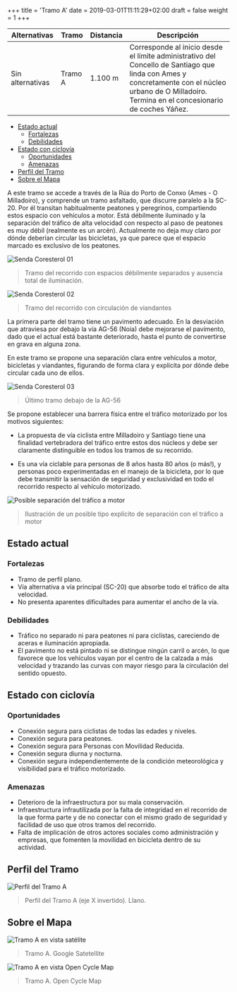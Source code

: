 +++
title = 'Tramo A'
date = 2019-03-01T11:11:29+02:00
draft = false
weight = 1
+++

| Alternativas  | Tramo | Distancia | Descripción
|---|---|---|---
|Sin alternativas | Tramo A | 1.100 m | Corresponde al inicio desde el límite administrativo del Concello de Santiago que linda con Ames y concretamente con el núcleo urbano de O Milladoiro. Termina en el concesionario de coches Yáñez.

- [Estado actual](#estado-actual)
  - [Fortalezas](#fortalezas)
  - [Debilidades](#debilidades)
- [Estado con ciclovía](#estado-con-ciclovía)
  - [Oportunidades](#oportunidades)
  - [Amenazas](#amenazas)
- [Perfil del Tramo](#perfil-del-tramo)
- [Sobre el Mapa](#sobre-el-mapa)

A este tramo se accede a través de la Rúa do Porto de Conxo (Ames - O Milladoiro), y comprende un tramo asfaltado, que discurre paralelo a la SC-20. Por él transitan habitualmente peatones y peregrinos, compartiendo estos espacio con vehículos a motor.
Está débilmente iluminado y la separación del tráfico de alta velocidad con respecto al paso de peatones es muy débil (realmente es un arcén). Actualmente no deja muy claro por dónde deberían circular las bicicletas, ya que parece que el espacio marcado es exclusivo de los peatones.

![Senda Coresterol 01](img/senda-coresterol-01.png)

> Tramo del recorrido con espacios débilmente separados y ausencia total de iluminación.

![Senda Coresterol 02](img/senda-coresterol-02.png)

> Tramo del recorrido con circulación de viandantes

La primera parte del tramo tiene un pavimento adecuado. En la desviación que atraviesa por debajo la vía AG-56 (Noia) debe mejorarse el pavimento, dado que el actual está bastante deteriorado, hasta el punto de convertirse en grava en alguna zona.

En este tramo se propone una separación clara entre vehículos a motor, bicicletas y viandantes, figurando de forma clara y explícita por dónde debe circular cada uno de ellos.

![Senda Coresterol 03](img/senda-coresterol-03.png)

> Último tramo debajo de la AG-56

Se propone establecer una barrera física entre el tráfico motorizado por los motivos siguientes:

- La propuesta de vía ciclista entre Milladoiro y Santiago tiene una finalidad vertebradora del tráfico entre estos dos núcleos y debe ser claramente distinguible en todos los tramos de su recorrido.

- Es una vía ciclable para personas de 8 años hasta 80 años (o más!), y personas poco experimentadas en el manejo de la bicicleta, por lo que debe transmitir la sensación de seguridad y exclusividad en todo el recorrido respecto al vehículo motorizado.

![Posible separación del tráfico a motor](img/separacion-trafico-motor.png)

> Ilustración de un posible tipo explícito de separación con el tráfico a motor

## Estado actual

### Fortalezas

- Tramo de perfil plano.
- Vía alternativa a vía principal (SC-20) que absorbe todo el tráfico de alta velocidad.
- No presenta aparentes dificultades para aumentar el ancho de la vía.

### Debilidades

- Tráfico no separado ni para peatones ni para ciclistas, careciendo de aceras e iluminación apropiada.
- El pavimento no está pintado ni se distingue ningún carril o arcén, lo que favorece que los vehículos vayan por el centro de la calzada a más velocidad y trazando las curvas con mayor riesgo para la circulación del sentido opuesto.

## Estado con ciclovía

### Oportunidades

- Conexión segura para ciclistas de todas las edades y niveles.
- Conexión segura para peatones.
- Conexión segura para Personas con Movilidad Reducida.
- Conexión segura diurna y nocturna.
- Conexión segura independientemente de la condición meteorológica y visibilidad para el tráfico motorizado.

### Amenazas

- Deterioro de la infraestructura por su mala conservación.
- Infraestructura infrautilizada por la falta de integridad en el recorrido de la que forma parte y de no conectar con el mismo grado de seguridad y facilidad de uso que otros tramos del recorrido.
- Falta de implicación de otros actores sociales como administración y empresas, que fomenten la movilidad en bicicleta dentro de su actividad.

## Perfil del Tramo

![Perfil del Tramo A](img/perfil-tramo-a.png)

> Perfil del Tramo A (eje X invertido). Llano.

## Sobre el Mapa

![Tramo A en vista satélite](img/mapa-tramo-a-satelite.png)

> Tramo A. Google Satetellite

![Tramo A en vista Open Cycle Map](img/mapa-tramo-a-ocm.png)

> Tramo A. Open Cycle Map
